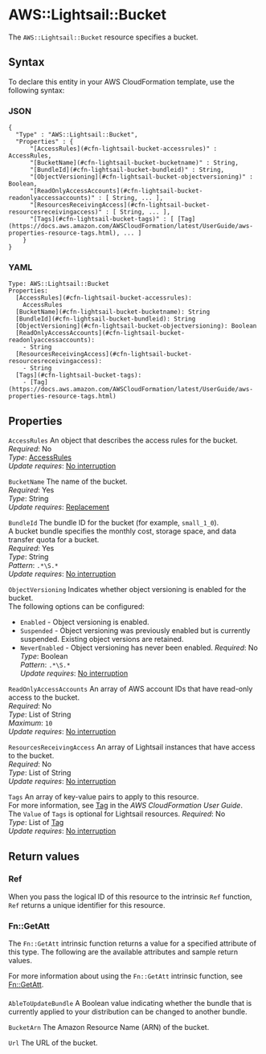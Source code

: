 # AWS::Lightsail::Bucket<a name="aws-resource-lightsail-bucket"></a>

The `AWS::Lightsail::Bucket` resource specifies a bucket\.

## Syntax<a name="aws-resource-lightsail-bucket-syntax"></a>

To declare this entity in your AWS CloudFormation template, use the following syntax:

### JSON<a name="aws-resource-lightsail-bucket-syntax.json"></a>

```
{
  "Type" : "AWS::Lightsail::Bucket",
  "Properties" : {
      "[AccessRules](#cfn-lightsail-bucket-accessrules)" : AccessRules,
      "[BucketName](#cfn-lightsail-bucket-bucketname)" : String,
      "[BundleId](#cfn-lightsail-bucket-bundleid)" : String,
      "[ObjectVersioning](#cfn-lightsail-bucket-objectversioning)" : Boolean,
      "[ReadOnlyAccessAccounts](#cfn-lightsail-bucket-readonlyaccessaccounts)" : [ String, ... ],
      "[ResourcesReceivingAccess](#cfn-lightsail-bucket-resourcesreceivingaccess)" : [ String, ... ],
      "[Tags](#cfn-lightsail-bucket-tags)" : [ [Tag](https://docs.aws.amazon.com/AWSCloudFormation/latest/UserGuide/aws-properties-resource-tags.html), ... ]
    }
}
```

### YAML<a name="aws-resource-lightsail-bucket-syntax.yaml"></a>

```
Type: AWS::Lightsail::Bucket
Properties:
  [AccessRules](#cfn-lightsail-bucket-accessrules):
    AccessRules
  [BucketName](#cfn-lightsail-bucket-bucketname): String
  [BundleId](#cfn-lightsail-bucket-bundleid): String
  [ObjectVersioning](#cfn-lightsail-bucket-objectversioning): Boolean
  [ReadOnlyAccessAccounts](#cfn-lightsail-bucket-readonlyaccessaccounts):
    - String
  [ResourcesReceivingAccess](#cfn-lightsail-bucket-resourcesreceivingaccess):
    - String
  [Tags](#cfn-lightsail-bucket-tags):
    - [Tag](https://docs.aws.amazon.com/AWSCloudFormation/latest/UserGuide/aws-properties-resource-tags.html)
```

## Properties<a name="aws-resource-lightsail-bucket-properties"></a>

`AccessRules` <a name="cfn-lightsail-bucket-accessrules"></a>
An object that describes the access rules for the bucket\.  
_Required_: No  
_Type_: [AccessRules](aws-properties-lightsail-bucket-accessrules.md)  
_Update requires_: [No interruption](https://docs.aws.amazon.com/AWSCloudFormation/latest/UserGuide/using-cfn-updating-stacks-update-behaviors.html#update-no-interrupt)

`BucketName` <a name="cfn-lightsail-bucket-bucketname"></a>
The name of the bucket\.  
_Required_: Yes  
_Type_: String  
_Update requires_: [Replacement](https://docs.aws.amazon.com/AWSCloudFormation/latest/UserGuide/using-cfn-updating-stacks-update-behaviors.html#update-replacement)

`BundleId` <a name="cfn-lightsail-bucket-bundleid"></a>
The bundle ID for the bucket \(for example, `small_1_0`\)\.  
A bucket bundle specifies the monthly cost, storage space, and data transfer quota for a bucket\.  
_Required_: Yes  
_Type_: String  
_Pattern_: `.*\S.*`  
_Update requires_: [No interruption](https://docs.aws.amazon.com/AWSCloudFormation/latest/UserGuide/using-cfn-updating-stacks-update-behaviors.html#update-no-interrupt)

`ObjectVersioning` <a name="cfn-lightsail-bucket-objectversioning"></a>
Indicates whether object versioning is enabled for the bucket\.  
The following options can be configured:

- `Enabled` \- Object versioning is enabled\.
- `Suspended` \- Object versioning was previously enabled but is currently suspended\. Existing object versions are retained\.
- `NeverEnabled` \- Object versioning has never been enabled\.
  _Required_: No  
  _Type_: Boolean  
  _Pattern_: `.*\S.*`  
  _Update requires_: [No interruption](https://docs.aws.amazon.com/AWSCloudFormation/latest/UserGuide/using-cfn-updating-stacks-update-behaviors.html#update-no-interrupt)

`ReadOnlyAccessAccounts` <a name="cfn-lightsail-bucket-readonlyaccessaccounts"></a>
An array of AWS account IDs that have read\-only access to the bucket\.  
_Required_: No  
_Type_: List of String  
_Maximum_: `10`  
_Update requires_: [No interruption](https://docs.aws.amazon.com/AWSCloudFormation/latest/UserGuide/using-cfn-updating-stacks-update-behaviors.html#update-no-interrupt)

`ResourcesReceivingAccess` <a name="cfn-lightsail-bucket-resourcesreceivingaccess"></a>
An array of Lightsail instances that have access to the bucket\.  
_Required_: No  
_Type_: List of String  
_Update requires_: [No interruption](https://docs.aws.amazon.com/AWSCloudFormation/latest/UserGuide/using-cfn-updating-stacks-update-behaviors.html#update-no-interrupt)

`Tags` <a name="cfn-lightsail-bucket-tags"></a>
An array of key\-value pairs to apply to this resource\.  
For more information, see [Tag](https://docs.aws.amazon.com/AWSCloudFormation/latest/UserGuide/aws-properties-resource-tags.html) in the _AWS CloudFormation User Guide_\.  
The `Value` of `Tags` is optional for Lightsail resources\.
_Required_: No  
_Type_: List of [Tag](https://docs.aws.amazon.com/AWSCloudFormation/latest/UserGuide/aws-properties-resource-tags.html)  
_Update requires_: [No interruption](https://docs.aws.amazon.com/AWSCloudFormation/latest/UserGuide/using-cfn-updating-stacks-update-behaviors.html#update-no-interrupt)

## Return values<a name="aws-resource-lightsail-bucket-return-values"></a>

### Ref<a name="aws-resource-lightsail-bucket-return-values-ref"></a>

When you pass the logical ID of this resource to the intrinsic `Ref` function, `Ref` returns a unique identifier for this resource\.

### Fn::GetAtt<a name="aws-resource-lightsail-bucket-return-values-fn--getatt"></a>

The `Fn::GetAtt` intrinsic function returns a value for a specified attribute of this type\. The following are the available attributes and sample return values\.

For more information about using the `Fn::GetAtt` intrinsic function, see [Fn::GetAtt](https://docs.aws.amazon.com/AWSCloudFormation/latest/UserGuide/intrinsic-function-reference-getatt.html)\.

#### <a name="aws-resource-lightsail-bucket-return-values-fn--getatt-fn--getatt"></a>

`AbleToUpdateBundle` <a name="AbleToUpdateBundle-fn::getatt"></a>
A Boolean value indicating whether the bundle that is currently applied to your distribution can be changed to another bundle\.

`BucketArn` <a name="BucketArn-fn::getatt"></a>
The Amazon Resource Name \(ARN\) of the bucket\.

`Url` <a name="Url-fn::getatt"></a>
The URL of the bucket\.
